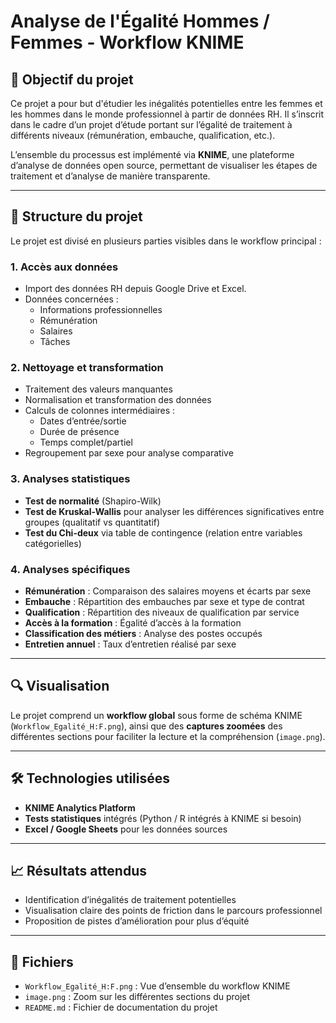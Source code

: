# Analyse de l'Égalité Hommes / Femmes - Workflow KNIME

## 🧠 Objectif du projet

Ce projet a pour but d'étudier les inégalités potentielles entre les femmes et les hommes dans le monde professionnel à partir de données RH. Il s’inscrit dans le cadre d’un projet d’étude portant sur l’égalité de traitement à différents niveaux (rémunération, embauche, qualification, etc.).

L’ensemble du processus est implémenté via **KNIME**, une plateforme d’analyse de données open source, permettant de visualiser les étapes de traitement et d’analyse de manière transparente.

---

## 📂 Structure du projet

Le projet est divisé en plusieurs parties visibles dans le workflow principal :

### 1. Accès aux données
- Import des données RH depuis Google Drive et Excel.
- Données concernées :
  - Informations professionnelles
  - Rémunération
  - Salaires
  - Tâches

### 2. Nettoyage et transformation
- Traitement des valeurs manquantes
- Normalisation et transformation des données
- Calculs de colonnes intermédiaires :
  - Dates d’entrée/sortie
  - Durée de présence
  - Temps complet/partiel
- Regroupement par sexe pour analyse comparative

### 3. Analyses statistiques
- **Test de normalité** (Shapiro-Wilk)
- **Test de Kruskal-Wallis** pour analyser les différences significatives entre groupes (qualitatif vs quantitatif)
- **Test du Chi-deux** via table de contingence (relation entre variables catégorielles)

### 4. Analyses spécifiques
- **Rémunération** : Comparaison des salaires moyens et écarts par sexe
- **Embauche** : Répartition des embauches par sexe et type de contrat
- **Qualification** : Répartition des niveaux de qualification par service
- **Accès à la formation** : Égalité d’accès à la formation
- **Classification des métiers** : Analyse des postes occupés
- **Entretien annuel** : Taux d’entretien réalisé par sexe

---

## 🔍 Visualisation

Le projet comprend un **workflow global** sous forme de schéma KNIME (`Workflow_Egalité_H:F.png`), ainsi que des **captures zoomées** des différentes sections pour faciliter la lecture et la compréhension (`image.png`).

---

## 🛠️ Technologies utilisées

- **KNIME Analytics Platform**
- **Tests statistiques** intégrés (Python / R intégrés à KNIME si besoin)
- **Excel / Google Sheets** pour les données sources

---

## 📈 Résultats attendus

- Identification d’inégalités de traitement potentielles
- Visualisation claire des points de friction dans le parcours professionnel
- Proposition de pistes d’amélioration pour plus d’équité

---

## 📎 Fichiers

- `Workflow_Egalité_H:F.png` : Vue d’ensemble du workflow KNIME
- `image.png` : Zoom sur les différentes sections du projet
- `README.md` : Fichier de documentation du projet
